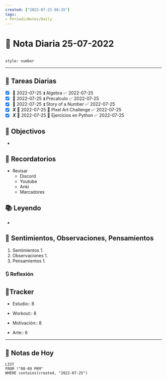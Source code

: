 ```yaml
---
created: ["2022-07-25 08:35"]
tags:
- PeriodicNotes/Daily
---
```


# 📅 Nota Diaria 25-07-2022
```toc

style: number

```

---
## 🔷 Tareas Diarias
- [x] 📅 2022-07-25 ⏫ Algebra ✅ 2022-07-25
- [x] 📅 2022-07-25 ⏫ Precalculo ✅ 2022-07-25
- [x] 📅 2022-07-25 ⏫ Story of a Number ✅ 2022-07-25
- [x] ***X*** 📅 2022-07-25 🔼 Pixel Art Challenge ✅ 2022-07-25
- [x] ***X*** 📅 2022-07-25 🔽 Ejercicios en Python ✅ 2022-07-25

## 🎯 Objectivos
- 
## 📕 Recordatorios
- Revisar
	- Discord
	- Youtube
	- Anki
	- Marcadores
## 📚 Leyendo
- 
## 💬 Sentimientos, Observaciones, Pensamientos 
1. Sentimientos
	1. 
2. Observaciones
	1. 
3. Pensamientos
	1. 
### 🔃 Reflexión

## 🔷Tracker

- Estudio:: 8

- Workout:: 8

- Motivación:: 8

- Arte:: 6
---

## 📅 Notas de Hoy
```dataview
LIST 
FROM !"00-09 PKM" 
WHERE contains(created, "2022-07-25")
```